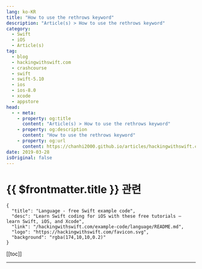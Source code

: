 ```yaml
---
lang: ko-KR
title: "How to use the rethrows keyword"
description: "Article(s) > How to use the rethrows keyword"
category:
  - Swift
  - iOS
  - Article(s)
tag: 
  - blog
  - hackingwithswift.com
  - crashcourse
  - swift
  - swift-5.10
  - ios
  - ios-8.0
  - xcode
  - appstore
head:
  - - meta:
    - property: og:title
      content: "Article(s) > How to use the rethrows keyword"
    - property: og:description
      content: "How to use the rethrows keyword"
    - property: og:url
      content: https://chanhi2000.github.io/articles/hackingwithswift.com/example-code/language/how-to-use-the-rethrows-keyword.html
date: 2019-03-28
isOriginal: false
---
```


# {{ $frontmatter.title }} 관련

```component VPCard
{
  "title": "Language - free Swift example code",
  "desc": "Learn Swift coding for iOS with these free tutorials – learn Swift, iOS, and Xcode",
  "link": "/hackingwithswift.com/example-code/language/README.md",
  "logo": "https://hackingwithswift.com/favicon.svg",
  "background": "rgba(174,10,10,0.2)"
}
```

[[toc]]

---

```component VPCard
{
  "title": "How to use the rethrows keyword | Language - free Swift example code",
  "desc": "How to use the rethrows keyword",
  "link": "https://hackingwithswift.com/example-code/language/how-to-use-the-rethrows-keyword",
  "logo": "https://hackingwithswift.com/favicon.svg",
  "background": "rgba(174,10,10,0.2)"
}
```

> Available from iOS 8.0

<!-- TODO: 작성 -->

<!-- 
The `rethrows` keyword is used when you write a function (let’s call it A) that accepts a throwing function as a parameter (let’s call it B). If function B throws errors, then the function A becomes a throwing function too, but if function B doesn’t throw errors then neither does function A.

First, here’s a simple function that accepts a username and always throws an error because biometric authentication isn’t available:

```swift
extension String: Error { }

func authenticateBiometrically(_ user: String) throws -> Bool {
    throw "Failed"
}
```

That little `String` extension allows us to throw strings as errors, which saves a little time.

Now here’s a second function that doesn’t throw:

```swift
func authenticateByPassword(_ user: String) -> Bool {
    return true
}
```

So, biometric authentication (Touch ID, Face ID) always throws an error, and password authentication always works.

Now we want to write an authentication function that can either run biometric authentication or password authentication depending on what its given. Because one of the two possibilities can throw, we mark its parameter as throwing, like this: `method: (String) throws -> Bool`.

What we’re saying is that this function *might* be able to throw, not that it *must* throw.

Try adding this function now:

```swift
func authenticateUser(method: (String) throws -> Bool) throws {
    try method("twostraws")
    print("Success!")
}
```

We can now call that function like this:

```swift
do {
    try authenticateUser(method: authenticateByPassword)
} catch {
    print("D'oh!")
}
```

Now for the important part: we both know that `authenticateByPassword()` doesn’t throw errors, and Swift can see that too, so if we change the definition of `authenticateUser` from *throws* to *rethrows* Swift will no longer require us to use `do`/`catch` when passing it a non-throwing parameter.

Change the function to this:

```swift
func authenticateUser(method: (String) throws -> Bool) rethrows {
    try method("twostraws")
    print("Success!")
}
```

Now Xcode will give you a warning: the `catch` block later on is unreachable because `authenticateUser` will never throw errors. But if you were to call it using `authenticateBiometrically` then you *would* need the `do`/`catch` blocks – Swift is able to evaluate the flow of our code much better, which means we need to write less code.

-->

::: details Similar solutions…

<!--
/example-code/language/what-does-the-open-keyword-do">What does the open keyword do? 
/example-code/language/how-to-check-for-valid-method-input-using-the-guard-keyword">How to check for valid method input using the guard keyword 
/example-code/language/how-to-delay-execution-of-code-using-the-defer-keyword">How to delay execution of code using the defer keyword 
/quick-start/swiftui/whats-the-difference-between-observedobject-state-and-environmentobject">What’s the difference between @ObservedObject, @State, and @EnvironmentObject? 
/quick-start/swiftui/swiftui-tips-and-tricks">SwiftUI tips and tricks</a>
-->

:::

